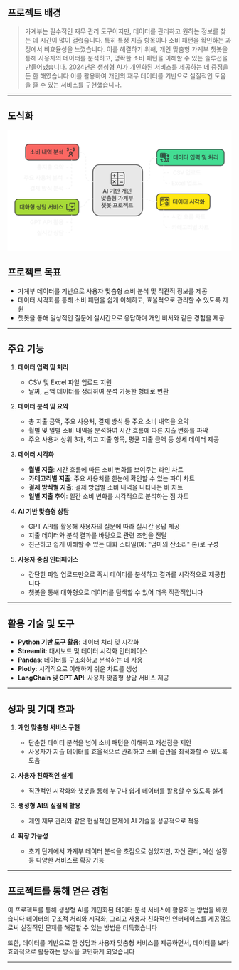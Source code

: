 ## **프로젝트 배경**  

> 가계부는 필수적인 재무 관리 도구이지만, 데이터를 관리하고 원하는 정보를 찾는 데 시간이 많이 걸렸습니다.
> 특히 특정 지출 항목이나 소비 패턴을 확인하는 과정에서 비효율성을 느꼈습니다.
> 이를 해결하기 위해, 개인 맞춤형 가계부 챗봇을 통해 사용자의 데이터를 분석하고, 명확한 소비 패턴을 이해할 수 있는 솔루션을 만들어냈습니다.
> 2024년은 생성형 AI가 개인화된 서비스를 제공하는 데 중점을 둔 한 해였습니다 이를 활용하여 개인의 재무 데이터를 기반으로 실질적인 도움을 줄 수 있는 서비스를 구현했습니다.

---

## 도식화

![large-image](images/side-project/가계부-도식화.png)

## **프로젝트 목표**  

- 가계부 데이터를 기반으로 사용자 맞춤형 소비 분석 및 직관적 정보를 제공  
- 데이터 시각화를 통해 소비 패턴을 쉽게 이해하고, 효율적으로 관리할 수 있도록 지원  
- 챗봇을 통해 일상적인 질문에 실시간으로 응답하며 개인 비서와 같은 경험을 제공  

---

## **주요 기능**  

1. **데이터 입력 및 처리**  
   - CSV 및 Excel 파일 업로드 지원  
   - 날짜, 금액 데이터를 정리하여 분석 가능한 형태로 변환  

2. **데이터 분석 및 요약**  
   - 총 지출 금액, 주요 사용처, 결제 방식 등 주요 소비 내역을 요약  
   - 월별 및 일별 소비 내역을 분석하여 시간 흐름에 따른 지출 변화를 파악  
   - 주요 사용처 상위 3개, 최고 지출 항목, 평균 지출 금액 등 상세 데이터 제공  

3. **데이터 시각화**  
   - **월별 지출**: 시간 흐름에 따른 소비 변화를 보여주는 라인 차트  
   - **카테고리별 지출**: 주요 사용처를 한눈에 확인할 수 있는 파이 차트  
   - **결제 방식별 지출**: 결제 방법별 소비 내역을 나타내는 바 차트  
   - **일별 지출 추이**: 일간 소비 변화를 시각적으로 분석하는 점 차트  

4. **AI 기반 맞춤형 상담**  
   - GPT API를 활용해 사용자의 질문에 따라 실시간 응답 제공  
   - 지출 데이터와 분석 결과를 바탕으로 관련 조언을 전달  
   - 친근하고 쉽게 이해할 수 있는 대화 스타일(예: "엄마의 잔소리" 톤)로 구성  

5. **사용자 중심 인터페이스**  
   - 간단한 파일 업로드만으로 즉시 데이터를 분석하고 결과를 시각적으로 제공합니다  
   - 챗봇을 통해 대화형으로 데이터를 탐색할 수 있어 더욱 직관적입니다  

---

## **활용 기술 및 도구**  

- **Python 기반 도구 활용**: 데이터 처리 및 시각화  
- **Streamlit**: 대시보드 및 데이터 시각화 인터페이스  
- **Pandas**: 데이터를 구조화하고 분석하는 데 사용  
- **Plotly**: 시각적으로 이해하기 쉬운 차트를 생성  
- **LangChain 및 GPT API**: 사용자 맞춤형 상담 서비스 제공  

---

## **성과 및 기대 효과**  

1. **개인 맞춤형 서비스 구현**  
   - 단순한 데이터 분석을 넘어 소비 패턴을 이해하고 개선점을 제안  
   - 사용자가 지출 데이터를 효율적으로 관리하고 소비 습관을 최적화할 수 있도록 도움  

2. **사용자 친화적인 설계**  
   - 직관적인 시각화와 챗봇을 통해 누구나 쉽게 데이터를 활용할 수 있도록 설계  

3. **생성형 AI의 실질적 활용**  
   - 개인 재무 관리와 같은 현실적인 문제에 AI 기술을 성공적으로 적용  

4. **확장 가능성**  
   - 초기 단계에서 가계부 데이터 분석을 초점으로 삼았지만, 자산 관리, 예산 설정 등 다양한 서비스로 확장 가능  

---

## **프로젝트를 통해 얻은 경험**  

이 프로젝트를 통해 생성형 AI를 개인화된 데이터 분석 서비스에 활용하는 방법을 배웠습니다 데이터의 구조적 처리와 시각화, 그리고 사용자 친화적인 인터페이스를 제공함으로써 실질적인 문제를 해결할 수 있는 방법을 터득했습니다  

또한, 데이터를 기반으로 한 상담과 사용자 맞춤형 서비스를 제공하면서, 데이터를 보다 효과적으로 활용하는 방식을 고민하게 되었습니다  

---